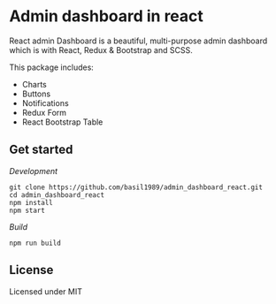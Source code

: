 # Admin dashboard in react

React admin Dashboard is a beautiful, multi-purpose admin dashboard which is with React, Redux & Bootstrap and SCSS.

This package includes:

- Charts
- Buttons
- Notifications
- Redux Form
- React Bootstrap Table

## Get started

_Development_

```
git clone https://github.com/basil1989/admin_dashboard_react.git
cd admin_dashboard_react
npm install
npm start
```

_Build_

```
npm run build
```

## License

Licensed under MIT
